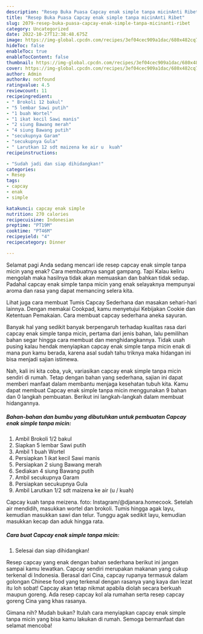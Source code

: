 ```yaml
---
description: "Resep Buka Puasa Capcay enak simple tanpa micinAnti Ribet"
title: "Resep Buka Puasa Capcay enak simple tanpa micinAnti Ribet"
slug: 2079-resep-buka-puasa-capcay-enak-simple-tanpa-micinanti-ribet
category: Uncategorized
date: 2022-10-27T12:38:48.675Z
image: https://img-global.cpcdn.com/recipes/3ef04cec909a1dac/680x482cq70/capcay-enak-simple-tanpa-micin-foto-resep-utama.jpg
hideToc: false
enableToc: true
enableTocContent: false
thumbnail: https://img-global.cpcdn.com/recipes/3ef04cec909a1dac/680x482cq70/capcay-enak-simple-tanpa-micin-foto-resep-utama.jpg
cover: https://img-global.cpcdn.com/recipes/3ef04cec909a1dac/680x482cq70/capcay-enak-simple-tanpa-micin-foto-resep-utama.jpg
author: Admin
authorAv: notfound
ratingvalue: 4.5
reviewcount: 11
recipeingredient:
- " Brokoli 12 bakul"
- "5 lembar Sawi putih"
- "1 buah Wortel"
- "1 ikat kecil Sawi manis"
- "2 siung Bawang merah"
- "4 siung Bawang putih"
- "secukupnya Garam"
- "secukupnya Gula"
- " Larutkan 12 sdt maizena ke air u  kuah"
recipeinstructions:

- "Sudah jadi dan siap dihidangkan!"
categories:
- Resep
tags:
- capcay
- enak
- simple

katakunci: capcay enak simple 
nutrition: 270 calories
recipecuisine: Indonesian
preptime: "PT19M"
cooktime: "PT46M"
recipeyield: "4"
recipecategory: Dinner

---
```



Selamat pagi Anda sedang mencari ide resep capcay enak simple tanpa micin yang enak? Cara membuatnya sangat gampang. Tapi Kalau keliru mengolah maka hasilnya tidak akan memuaskan dan bahkan tidak sedap. Padahal capcay enak simple tanpa micin yang enak selayaknya mempunyai aroma dan rasa yang dapat memancing selera kita.


Lihat juga cara membuat Tumis Capcay Sederhana dan masakan sehari-hari lainnya. Dengan memakai Cookpad, kamu menyetujui Kebijakan Cookie dan Ketentuan Pemakaian. Cara membuat capcay sederhana aneka sayuran.

Banyak hal yang sedikit banyak berpengaruh terhadap kualitas rasa dari capcay enak simple tanpa micin, pertama dari jenis bahan, lalu pemilihan bahan segar hingga cara membuat dan menghidangkannya. Tidak usah pusing kalau hendak menyiapkan capcay enak simple tanpa micin enak di mana pun kamu berada, karena asal sudah tahu triknya maka hidangan ini bisa menjadi sajian istimewa.


Nah, kali ini kita coba, yuk, variasikan capcay enak simple tanpa micin sendiri di rumah. Tetap dengan bahan yang sederhana, sajian ini dapat memberi manfaat dalam membantu menjaga kesehatan tubuh kita. Kamu dapat membuat Capcay enak simple tanpa micin menggunakan 9 bahan dan 0 langkah pembuatan. Berikut ini langkah-langkah dalam membuat hidangannya.

<!--inarticleads1-->

##### Bahan-bahan dan bumbu yang dibutuhkan untuk pembuatan Capcay enak simple tanpa micin:

1. Ambil  Brokoli 1/2 bakul
1. Siapkan 5 lembar Sawi putih
1. Ambil 1 buah Wortel
1. Persiapkan 1 ikat kecil Sawi manis
1. Persiapkan 2 siung Bawang merah
1. Sediakan 4 siung Bawang putih
1. Ambil secukupnya Garam
1. Persiapkan secukupnya Gula
1. Ambil  Larutkan 1/2 sdt maizena ke air (u / kuah)


Capcay kuah tanpa meizena. foto: Instagram/@djanara.homecook. Setelah air mendidih, masukkan wortel dan brokoli. Tumis hingga agak layu, kemudian masukkan sawi dan telur. Tunggu agak sedikit layu, kemudian masukkan kecap dan aduk hingga rata. 

<!--inarticleads2-->

##### Cara buat Capcay enak simple tanpa micin:


1. Selesai dan siap dihidangkan!

Resep capcay yang enak dengan bahan sederhana berikut ini jangan sampai kamu lewatkan. Capcay sendiri merupakan makanan yang cukup terkenal di Indonesia. Berasal dari Cina, capcay rupanya termasuk dalam golongan Chinese food yang terkenal dengan rasanya yang kaya dan lezat itu loh sobat! Capcay akan tetap nikmat apabila diolah secara berkuah maupun goreng. Ada resep capcay kol ala rumahan serta resep capcay goreng Cina yang khas rasanya. 

Gimana nih? Mudah bukan? Itulah cara menyiapkan capcay enak simple tanpa micin yang bisa kamu lakukan di rumah. Semoga bermanfaat dan selamat mencoba!
